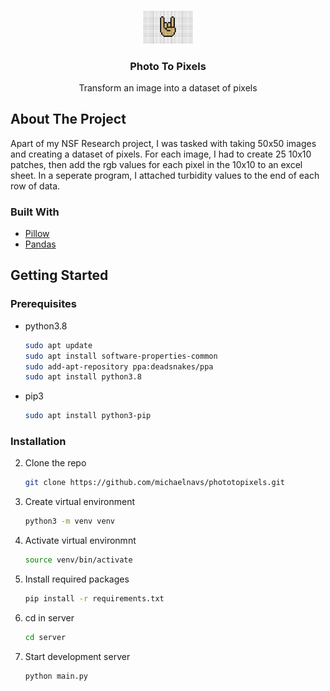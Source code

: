 <!-- PROJECT LOGO -->
<br />
<p align="center">
  <img src="./logo.jpeg" alt="Logo" width="80">

  <h3 align="center">Photo To Pixels</h3>

  <p align="center">
   Transform an image into a dataset of pixels
  </p>
</p>

<!-- ABOUT THE PROJECT -->

## About The Project

<!-- Add demo here!! -->

Apart of my NSF Research project, I was tasked with taking 50x50 images and creating a dataset of pixels.
For each image, I had to create 25 10x10 patches, then add the rgb values for each pixel in the 10x10 to
an excel sheet. In a seperate program, I attached turbidity values to the end of each row of data.

### Built With

- [Pillow](https://python-pillow.org/)
- [Pandas](https://pandas.pydata.org/)

<!-- GETTING STARTED -->

## Getting Started

### Prerequisites

- python3.8

  ```sh
  sudo apt update
  sudo apt install software-properties-common
  sudo add-apt-repository ppa:deadsnakes/ppa
  sudo apt install python3.8
  ```

- pip3
  ```sh
  sudo apt install python3-pip
  ```

### Installation

2. Clone the repo
   ```sh
   git clone https://github.com/michaelnavs/phototopixels.git
   ```
3. Create virtual environment
   ```sh
   python3 -m venv venv
   ```
4. Activate virtual environmnt
   ```sh
   source venv/bin/activate
   ```
5. Install required packages
   ```sh
   pip install -r requirements.txt
   ```
6. cd in server
   ```sh
   cd server
   ```
7. Start development server
   ```
   python main.py
   ```
